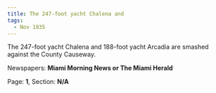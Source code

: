 ```yaml
---  
title: The 247-foot yacht Chalena and  
tags:  
  - Nov 1935  
---  
```

  
The 247-foot yacht Chalena and 188-foot yacht Arcadia are smashed against the County Causeway.  
  
Newspapers: **Miami Morning News or The Miami Herald**  
  
Page: **1**, Section: **N/A** 
